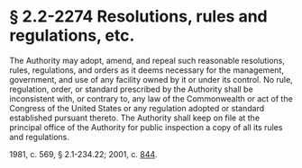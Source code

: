 # § 2.2-2274 Resolutions, rules and regulations, etc.

<p>The Authority may adopt, amend, and repeal such reasonable resolutions, rules, regulations, and orders as it deems necessary for the management, government, and use of any facility owned by it or under its control. No rule, regulation, order, or standard prescribed by the Authority shall be inconsistent with, or contrary to, any law of the Commonwealth or act of the Congress of the United States or any regulation adopted or standard established pursuant thereto. The Authority shall keep on file at the principal office of the Authority for public inspection a copy of all its rules and regulations.</p><p>1981, c. 569, § 2.1-234.22; 2001, c. <a href='http://lis.virginia.gov/cgi-bin/legp604.exe?011+ful+CHAP0844'>844</a>.</p>
